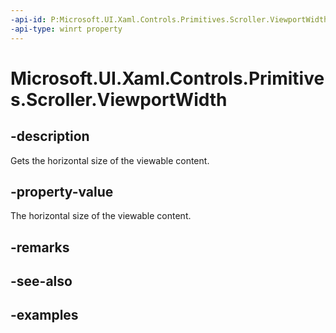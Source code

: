 ```yaml
---
-api-id: P:Microsoft.UI.Xaml.Controls.Primitives.Scroller.ViewportWidth
-api-type: winrt property
---
```


# Microsoft.UI.Xaml.Controls.Primitives.Scroller.ViewportWidth

<!--
public double ViewportWidth { get; }
-->

## -description

Gets the horizontal size of the viewable content.

## -property-value

The horizontal size of the viewable content.

## -remarks

## -see-also

## -examples

